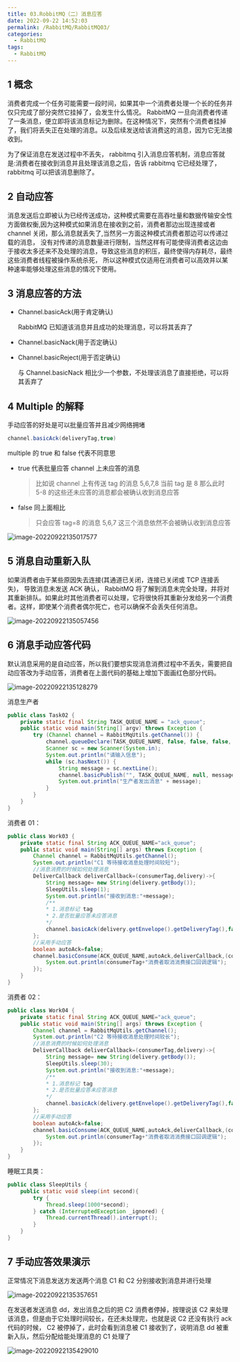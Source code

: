 ```yaml
---
title: 03.RobbitMQ（二）消息应答
date: 2022-09-22 14:52:03
permalink: /RabbitMQ/RabbitMQ03/
categories: 
  - RabbitMQ
tags: 
  - RabbitMQ
---
```


## 1 概念

消费者完成一个任务可能需要一段时间，如果其中一个消费者处理一个长的任务并仅只完成了部分突然它挂掉了，会发生什么情况。 RabbitMQ 一旦向消费者传递了一条消息，便立即将该消息标记为删除。在这种情况下，突然有个消费者挂掉了，我们将丢失正在处理的消息。以及后续发送给该消费这的消息，因为它无法接收到。

为了保证消息在发送过程中不丢失， rabbitmq 引入消息应答机制，消息应答就是:消费者在接收到消息并且处理该消息之后，告诉 rabbitmq 它已经处理了， rabbitmq 可以把该消息删除了。

## 2 自动应答

消息发送后立即被认为已经传送成功，这种模式需要在高吞吐量和数据传输安全性方面做权衡,因为这种模式如果消息在接收到之前，消费者那边出现连接或者 channel 关闭，那么消息就丢失了,当然另一方面这种模式消费者那边可以传递过载的消息， 没有对传递的消息数量进行限制，当然这样有可能使得消费者这边由于接收太多还来不及处理的消息，导致这些消息的积压，最终使得内存耗尽，最终这些消费者线程被操作系统杀死， 所以这种模式仅适用在消费者可以高效并以某种速率能够处理这些消息的情况下使用。

## 3 消息应答的方法

- Channel.basicAck(用于肯定确认)

  RabbitMQ 已知道该消息并且成功的处理消息，可以将其丢弃了

- Channel.basicNack(用于否定确认)

- Channel.basicReject(用于否定确认)

  与 Channel.basicNack 相比少一个参数，不处理该消息了直接拒绝，可以将其丢弃了

## 4 Multiple 的解释

手动应答的好处是可以批量应答并且减少网络拥堵

```java
channel.basicAck(deliveryTag,true)
```

multiple 的 true 和 false 代表不同意思

- true 代表批量应答 channel 上未应答的消息

  > 比如说 channel 上有传送 tag 的消息 5,6,7,8 当前 tag 是 8 那么此时 5-8 的这些还未应答的消息都会被确认收到消息应答

- false 同上面相比

  > 只会应答 tag=8 的消息 5,6,7 这三个消息依然不会被确认收到消息应答

![image-20220922135017577](https://img-blog.csdnimg.cn/img_convert/e5ad0da9a719d315906ac1623f18ebdd.png)

## 5 消息自动重新入队

如果消费者由于某些原因失去连接(其通道已关闭，连接已关闭或 TCP 连接丢失)， 导致消息未发送 ACK 确认， RabbitMQ 将了解到消息未完全处理，并将对其重新排队。如果此时其他消费者可以处理，它将很快将其重新分发给另一个消费者。这样，即使某个消费者偶尔死亡，也可以确保不会丢失任何消息。

![image-20220922135057456](https://img-blog.csdnimg.cn/img_convert/b06b9dbbccc4027fe954258f2a63e34d.png)

## 6 消息手动应答代码

默认消息采用的是自动应答，所以我们要想实现消息消费过程中不丢失，需要把自动应答改为手动应答，消费者在上面代码的基础上增加下面画红色部分代码。

![image-20220922135128279](https://img-blog.csdnimg.cn/img_convert/ae41c7539c678476eba1dc41dc6b1a3d.png)

消息生产者

```java
public class Task02 {
    private static final String TASK_QUEUE_NAME = "ack_queue";
    public static void main(String[] argv) throws Exception {
        try (Channel channel = RabbitMqUtils.getChannel()) {
            channel.queueDeclare(TASK_QUEUE_NAME, false, false, false, null);
            Scanner sc = new Scanner(System.in);
            System.out.println("请输入信息");
            while (sc.hasNext()) {
                String message = sc.nextLine();
                channel.basicPublish("", TASK_QUEUE_NAME, null, message.getBytes("UTF-8"));
                System.out.println("生产者发出消息" + message);
            }
        }
    }
}
```

消费者 01：

```java
public class Work03 {
    private static final String ACK_QUEUE_NAME="ack_queue";
    public static void main(String[] args) throws Exception {
        Channel channel = RabbitMqUtils.getChannel();
        System.out.println("C1 等待接收消息处理时间较短");
        //消息消费的时候如何处理消息
        DeliverCallback deliverCallback=(consumerTag,delivery)->{
            String message= new String(delivery.getBody());
            SleepUtils.sleep(1);
            System.out.println("接收到消息:"+message);
            /**
            * 1.消息标记 tag
            * 2.是否批量应答未应答消息
            */
            channel.basicAck(delivery.getEnvelope().getDeliveryTag(),false);
        };
        //采用手动应答
        boolean autoAck=false;
        channel.basicConsume(ACK_QUEUE_NAME,autoAck,deliverCallback,(consumerTag)->{
            System.out.println(consumerTag+"消费者取消消费接口回调逻辑");
        });
    }
}
```

消费者 02：

```java
public class Work04 {
    private static final String ACK_QUEUE_NAME="ack_queue";
    public static void main(String[] args) throws Exception {
        Channel channel = RabbitMqUtils.getChannel();
        System.out.println("C2 等待接收消息处理时间较长");
        //消息消费的时候如何处理消息
        DeliverCallback deliverCallback=(consumerTag,delivery)->{
            String message= new String(delivery.getBody());
            SleepUtils.sleep(30);
            System.out.println("接收到消息:"+message);
            /**
            * 1.消息标记 tag
            * 2.是否批量应答未应答消息
            */
            channel.basicAck(delivery.getEnvelope().getDeliveryTag(),false);
        };
        //采用手动应答
        boolean autoAck=false;
        channel.basicConsume(ACK_QUEUE_NAME,autoAck,deliverCallback,(consumerTag)->{
            System.out.println(consumerTag+"消费者取消消费接口回调逻辑");
        });
    }
}
```

睡眠工具类：

```java
public class SleepUtils {
    public static void sleep(int second){
        try {
            Thread.sleep(1000*second);
        } catch (InterruptedException _ignored) {
            Thread.currentThread().interrupt();
        }
    }
}
```

## 7 手动应答效果演示

正常情况下消息发送方发送两个消息 C1 和 C2 分别接收到消息并进行处理

![image-20220922135357651](https://img-blog.csdnimg.cn/img_convert/b3d371e9b91943b44b32ae7a78c2792a.png)

在发送者发送消息 dd，发出消息之后的把 C2 消费者停掉，按理说该 C2 来处理该消息，但是由于它处理时间较长，在还未处理完，也就是说 C2 还没有执行 ack 代码的时候， C2 被停掉了，此时会看到消息被 C1 接收到了，说明消息 dd 被重新入队，然后分配给能处理消息的 C1 处理了

![image-20220922135429010](https://img-blog.csdnimg.cn/img_convert/e4f39facbdd7e077a77ca866f8152f65.png)